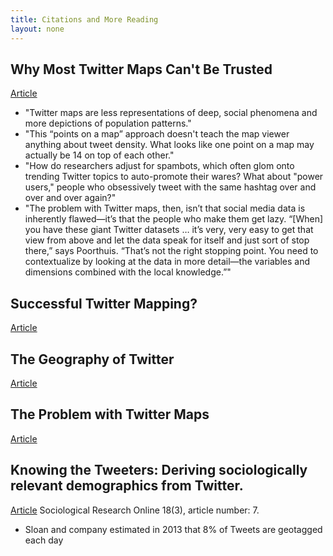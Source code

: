 ```yaml
---
title: Citations and More Reading
layout: none
---
```


## Why Most Twitter Maps Can't Be Trusted
[Article](https://www.bloomberg.com/news/articles/2015-03-26/why-most-twitter-maps-can-t-be-trusted)   
- "Twitter maps are less representations of deep, social phenomena and more depictions of population patterns."
- "This “points on a map” approach doesn't teach the map viewer anything about tweet density. What looks like one point on a map may actually be 14 on top of each other."
- "How do researchers adjust for spambots, which often glom onto trending Twitter topics to auto-promote their wares? What about "power users," people who obsessively tweet with the same hashtag over and over and over again?"
- "The problem with Twitter maps, then, isn’t that social media data is inherently flawed—it’s that the people who make them get lazy. “[When] you have these giant Twitter datasets …  it’s very, very easy to get that view from above and let the data speak for itself and just sort of stop there,” says Poorthuis. “That’s not the right stopping point. You need to contextualize by looking at the data in more detail—the variables and dimensions combined with the local knowledge.”"

## Successful Twitter Mapping? 
[Article](https://www.ncbi.nlm.nih.gov/pmc/articles/PMC5639727/)

## The Geography of Twitter
[Article](https://firstmonday.org/article/view/4366/3654)

## The Problem with Twitter Maps
[Article](https://www.languagejones.com/blog-1/2014/12/24/the-problem-with-twitter-maps)


## Knowing the Tweeters: Deriving sociologically relevant demographics from Twitter. 
[Article](https://dx.doi.org/10.1371%2Fjournal.pone.0142209) 
Sociological Research Online 18(3), article number: 7. 

- Sloan and company estimated in 2013 that 8% of Tweets are geotagged each day
